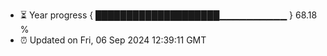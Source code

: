 - ⏳ Year progress { ████████████████████▁▁▁▁▁▁▁▁▁▁ } 68.18 %
- ⏰ Updated on Fri, 06 Sep 2024 12:39:11 GMT

